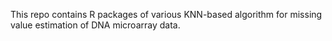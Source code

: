 This repo contains R packages of various KNN-based algorithm for missing value estimation of DNA microarray data. 
